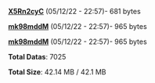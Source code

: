 [**X5Rn2cyC**](/data/X5Rn2cyC.txt) (05/12/22 - 22:57)- 681 bytes

[**mk98mddM**](/data/mk98mddM.txt) (05/12/22 - 22:57)- 965 bytes

[**mk98mddM**](/data/mk98mddM.txt) (05/12/22 - 22:57)- 965 bytes

**Total Datas**: 7025

**Total Size**: 42.14 MB / 42.1 MB